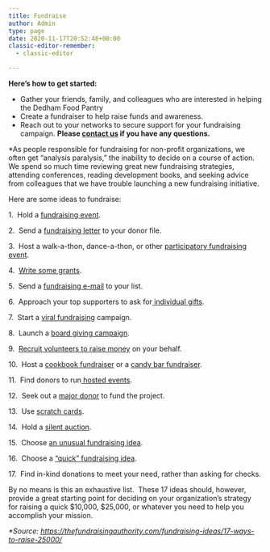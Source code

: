 ```yaml
---
title: Fundraise
author: Admin
type: page
date: 2020-11-17T20:52:48+00:00
classic-editor-remember:
  - classic-editor

---
```

**Here’s how to get started:**

  * Gather your friends, family, and colleagues who are interested in helping the Dedham Food Pantry
  * Create a fundraiser to help raise funds and awareness.
  * Reach out to your networks to secure support for your fundraising campaign. **Please <a href="/contact/" rel="noopener noreferrer">contact us</a> if you have any questions.**

*As people responsible for fundraising for non-profit organizations, we often get “analysis paralysis,” the inability to decide on a course of action.  We spend so much time reviewing great new fundraising strategies, attending conferences, reading development books, and seeking advice from colleagues that we have trouble launching a new fundraising initiative.

Here are some ideas to fundraise:

1.  Hold a [fundraising event][1].

2.  Send a [fundraising letter][2] to your donor file.

3.  Host a walk-a-thon, dance-a-thon, or other [participatory fundraising event][3].

4.  [Write some grants][4].

5.  Send a [fundraising e-mail][5] to your list.

6.  Approach your top supporters to ask for[ individual gifts][6].

7.  Start a [viral fundraising][7] campaign.

8.  Launch a [board giving campaign][8].

9.  [Recruit volunteers to raise money][9] on your behalf.

10.  Host a [cookbook fundraiser][10] or a [candy bar fundraiser][11].

11.  Find donors to run[ hosted events][12].

12.  Seek out a [major donor][13] to fund the project.

13.  Use [scratch cards][14].

14.  Hold a [silent auction][15].

15.  Choose [an unusual fundraising idea][16].

16.  Choose a [“quick” fundraising idea][17].

17.  Find in-kind donations to meet your need, rather than asking for checks.

By no means is this an exhaustive list.  These 17 ideas should, however, provide a great starting point for deciding on your organization’s strategy for raising a quick $10,000, $25,000, or whatever you need to help you accomplish your mission.

_*Source: https://thefundraisingauthority.com/fundraising-ideas/17-ways-to-raise-25000/_

 [1]: https://thefundraisingauthority.com/fundraising-basics/fundraising-event/ "10 Steps to a Successful Fundraising Event"
 [2]: https://thefundraisingauthority.com/fundraising-basics/fundraising-by-mail/ "Effective Fundraising by Mail"
 [3]: https://thefundraisingauthority.com/fundraising-basics/participatory-fundraising/ "How to Hold a Participatory Fundraising Event"
 [4]: https://thefundraisingauthority.com/fundraising-basics/demystifying-grants/ "Demystifying Grants"
 [5]: https://thefundraisingauthority.com/internet-fundraising/fundraising-e-mail/ "How to Raise Money by E-mail"
 [6]: https://thefundraisingauthority.com/individual-fundraising/individual-giving-tips/ "Individual Giving"
 [7]: https://thefundraisingauthority.com/strategy-and-planning/how-to-make-your-fundraising-efforts-go-viral/ "How to Make Your Fundraising Efforts Go Viral"
 [8]: https://thefundraisingauthority.com/strategy-and-planning/board-fundraising/ "How to Increase Your Board Fundraising"
 [9]: https://thefundraisingauthority.com/volunteers/volunteer-fundraising/ "Volunteer Fundraising"
 [10]: https://thefundraisingauthority.com/fundraising-ideas/cookbook-fundraising/ "Cookbook Fundraising"
 [11]: https://thefundraisingauthority.com/fundraising-ideas/candy-bar-fundraising/ "Candy Bar Fundraising"
 [12]: https://thefundraisingauthority.com/fundraising-events/hosted-events/ "Raising Money through Hosted Events"
 [13]: https://thefundraisingauthority.com/individual-fundraising/major-donor-fundraising-101/ "Major Donor Fundraising 101"
 [14]: https://thefundraisingauthority.com/fundraising-ideas/scratch-cards-for-fundraising/ "Scratch Card Fundraising"
 [15]: https://thefundraisingauthority.com/fundraising-events/silent-auction/ "How to Run a Successful Silent Auction"
 [16]: https://thefundraisingauthority.com/fundraising-ideas/unusual-fundraising-ideas/ "3 Unusual Fundraising Ideas"
 [17]: https://thefundraisingauthority.com/strategy-and-planning/quick-fundraising-methods/ "5 Best Quick Fundraising Methods"
